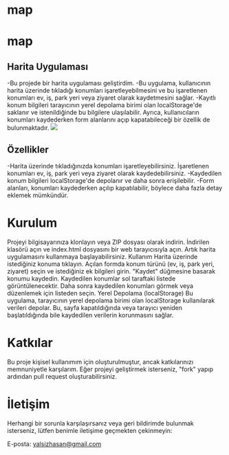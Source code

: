 # map

# map

## Harita Uygulaması
-Bu projede bir harita uygulaması geliştirdim. 
-Bu uygulama, kullanıcının harita üzerinde tıkladığı konumları işaretleyebilmesini ve bu işaretlenen konumları ev, iş, park yeri veya ziyaret olarak kaydetmesini sağlar. 
-Kayıtlı konum bilgileri tarayıcının yerel depolama birimi olan localStorage'de saklanır ve istenildiğinde bu bilgilere ulaşılabilir. Ayrıca, kullanıcıların konumları kaydederken form alanlarını açıp kapatabileceği bir özellik de bulunmaktadır.
![](map.gif)
## Özellikler
-Harita üzerinde tıkladığınızda konumları işaretleyebilirsiniz.
İşaretlenen konumları ev, iş, park yeri veya ziyaret olarak kaydedebilirsiniz.
-Kaydedilen konum bilgileri localStorage'de depolanır ve daha sonra erişilebilir.
-Form alanları, konumları kaydederken açılıp kapatılabilir, böylece daha fazla detay eklemek mümkündür.
# Kurulum
Projeyi bilgisayarınıza klonlayın veya ZIP dosyası olarak indirin.
İndirilen klasörü açın ve index.html dosyasını bir web tarayıcısıyla açın.
Artık harita uygulamasını kullanmaya başlayabilirsiniz.
Kullanım
Harita üzerinde istediğiniz konuma tıklayın.
Açılan formda konum türünü (ev, iş, park yeri, ziyaret) seçin ve istediğiniz ek bilgileri girin.
"Kaydet" düğmesine basarak konumu kaydedin. Kaydedilen konumlar sol taraftaki listede görüntülenecektir.
Daha sonra kaydedilen konumları görmek veya düzenlemek için listeden seçin.
Yerel Depolama (localStorage)
Bu uygulama, tarayıcının yerel depolama birimi olan localStorage kullanılarak verileri depolar. Bu, sayfa kapatıldığında veya tarayıcı yeniden başlatıldığında bile kaydedilen verilerin korunmasını sağlar.


# Katkılar
Bu proje kişisel kullanımım için oluşturulmuştur, ancak katkılarınızı memnuniyetle karşılarım. Eğer projeyi geliştirmek isterseniz, "fork" yapıp ardından pull request oluşturabilirsiniz.

# İletişim
Herhangi bir sorunla karşılaşırsanız veya geri bildirimde bulunmak isterseniz, lütfen benimle iletişime geçmekten çekinmeyin:

E-posta: yalsizhasan@gmail.com
